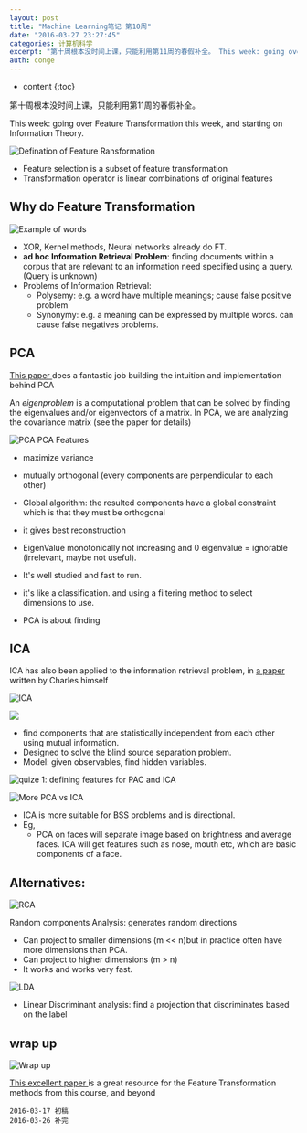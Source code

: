 ```yaml
---
layout: post
title: "Machine Learning笔记 第10周"
date: "2016-03-27 23:27:45"
categories: 计算机科学
excerpt: "第十周根本没时间上课，只能利用第11周的春假补全。 This week: going over Feature Transformation t..."
auth: conge
---
```

* content
{:toc}

第十周根本没时间上课，只能利用第11周的春假补全。

This week: going over Feature Transformation this week, and starting on Information Theory.

![Defination of Feature Ransformation](/assets/images/计算机科学/118382-5203ad0fff64c169.png)
* Feature selection is a subset of feature transformation
* Transformation operator is linear combinations of original features

## Why do Feature Transformation

![Example of words](/assets/images/计算机科学/118382-302ead862e35ce2b.png)

* XOR, Kernel methods, Neural networks already do FT.
* __ad hoc Information Retrieval Problem__: finding documents within
a corpus that are relevant to an information need specified using a query. (Query is unknown)
* Problems of Information Retrieval:
  * Polysemy: e.g. a word have multiple meanings; cause false positive problem
  * Synonymy: e.g. a meaning can be expressed by multiple words. can cause false negatives problems.

## PCA


[This paper ](http://www.cs.princeton.edu/picasso/mats/PCA-Tutorial-Intuition_jp.pdf)does a fantastic job building the intuition and implementation behind PCA

An *eigenproblem* is a computational problem that can be solved by finding the eigenvalues and/or eigenvectors of a matrix. In PCA, we are analyzing the covariance matrix (see the paper for details)

![PCA](/assets/images/计算机科学/118382-81eb2ea72b9d0253.png)
PCA Features
- maximize variance
- mutually orthogonal (every components are perpendicular to each other)
- Global algorithm: the resulted components have a global constraint which is that they must be orthogonal
- it gives best reconstruction

- EigenValue monotonically not increasing and 0 eigenvalue = ignorable (irrelevant, maybe not useful).

- It's well studied and fast to run.
- it's like a classification. and using a filtering method to select dimensions to use. 
- PCA is about finding

## ICA

ICA has also been applied to the information retrieval problem, in [a paper](http://www.cc.gatech.edu/~isbell/papers/isbell-ica-nips-1999.pdf) written by Charles himself

![ICA](/assets/images/计算机科学/118382-7c249ef746608986.png)

![](/assets/images/计算机科学/118382-7d4d4f528cba175f.png)

- find components that are statistically independent from each other using mutual information.
- Designed to solve the blind source separation problem.
- Model: given observables, find hidden variables.

![quize 1: defining features for PAC and ICA](/assets/images/计算机科学/118382-1cdec1677aa3a6cc.png)

![More PCA vs ICA](/assets/images/计算机科学/118382-dfd7190bb9198258.png)

* ICA is more suitable for BSS problems and is directional.
* Eg, 
  * PCA on faces will separate image based on brightness and average faces. ICA will get features such as nose, mouth etc, which are basic components of a face.

## Alternatives:

![RCA](/assets/images/计算机科学/118382-5b604c9fdfad5424.png)

Random components Analysis: generates random directions 
- Can project to smaller dimensions (m << n)but in practice often have more dimensions than PCA.
- Can project to higher dimensions (m > n)
- It works and works very fast.

![LDA](/assets/images/计算机科学/118382-4cb09d5cf333a79e.png)

* Linear Discriminant analysis: find a projection that discriminates based on the label

## wrap up

![Wrap up](/assets/images/计算机科学/118382-fc64778d86882031.png)

[This excellent paper ](http://computation.llnl.gov/casc/sapphire/pubs/148494.pdf)is a great resource for the Feature Transformation methods from this course, and beyond



```
2016-03-17 初稿
2016-03-26 补完
```
